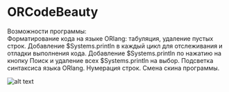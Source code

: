 # ORCodeBeauty
Возможности программы:	
	Форматирование кода на языке ORlang: табуляция, удаление пустых строк.
	Добавление $Systems.println в каждый цикл для отслеживания и отладки выполнения кода.
	Добавление $Systems.println по нажатию на кнопку
	Поиск и удаление всех $Systems.println на выбор.
	Подсветка синтаксиса языка ORlang.
	Нумерация строк.
	Смена скина программы.

![alt text](https://realwar.ucoz.ru/2020/gitHub/OR3BEAUTY/CodeBeauty.png)
